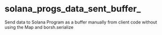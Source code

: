 # solana_progs_data_sent_buffer_
Send data to Solana Program as a buffer manually from client code without using the Map and borsh.serialize
